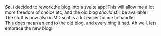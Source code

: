 ***So***, i decided to rework the blog into a svelte app! This will allow me a lot more freedom of choice etc, and the old blog *should* still be available!  
The stuff is now also in MD so it is a lot easier for me to handle!  
This does mean an end to the old blog, and everything it had. Ah well, lets embrace the new blog!